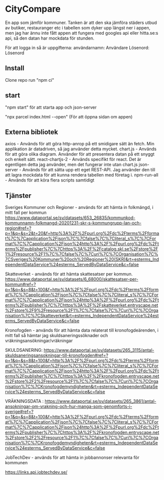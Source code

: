 # CityCompare

En app som jämför kommuner. Tanken är att den ska jämföra städers utbud av butiker, restauranger etc i tabellen som dyker upp längst ner i appen, men jag har ännu inte fått appen att fungera med googles api eller hitta.se:s api, så den datan har mockdata för stunden. 

För att logga in så är uppgifterna:
användarnamn: Användare
Lösenord:   Lösenord

## Install

Clone repo
run "npm ci"

## start

 "npm start" för att starta app och json-server

"npx parcel index.html --open" (För att öppna sidan om appen)



## Externa bibliotek
axios - Används för att göra http-anrop på ett smidigare sätt än fetch. Min applikation är datadriven, så jag använder detta mycket. 
chart.js - Används för att göra olika diagram. Använder för att presentera datan på ett snyggt och enkelt sätt.
react-chartjs-2 - Används specifikt för react. Det är egentligen detta jag använder, men det fungerar inte utan chart.js
json-server - Används för att sätta upp ett eget REST-API. Jag använder den till att lagra mockdata för att kunna rendera tabellen med företag i.
npm-run-all - Används för att köra flera scripts samtidigt


## Tjänster
Sveriges Kommuner och Regioner - används för att hämta in folkmängd, i mitt fall per kommun https://www.dataportal.se/sv/datasets/653_26835/kommunkod-kommunnamn-folkmangd-20201231-skr-s-kommungrupp-lan-och-region#ref=?p=1&q=&s=2&t=20&f=http%3A%2F%2Fpurl.org%2Fdc%2Fterms%2Fformat%7C%7Capplication%2Fjson%7C%7Cfalse%7C%7Cliteral_s%7C%7CFormat%7C%7Capplication%2Fjson%24http%3A%2F%2Fpurl.org%2Fdc%2Fterms%2Fpublisher%7C%7Chttps%3A%2F%2Fcatalog.skl.se%2Fstore%2F1%2Fresource%2F1%7C%7Cfalse%7C%7Curi%7C%7COrganisation%7C%7CSveriges%20Kommuner%20och%20Regioner%20(SKR)&rt=esterms_IndependentDataService%24esterms_ServedByDataService&c=false

Skatteverket - används för att hämta skattesatser per kommun. https://www.dataportal.se/sv/datasets/6_68000/skattesatser-per-kommun#ref=?p=1&q=&s=8&t=100&f=http%3A%2F%2Fpurl.org%2Fdc%2Fterms%2Fformat%7C%7Capplication%2Fjson%7C%7Cfalse%7C%7Cliteral_s%7C%7CFormat%7C%7Capplication%2Fjson%24http%3A%2F%2Fpurl.org%2Fdc%2Fterms%2Fpublisher%7C%7Chttps%3A%2F%2Fskatteverket.entryscape.net%2Fstore%2F9%2Fresource%2F1%7C%7Cfalse%7C%7Curi%7C%7COrganisation%7C%7CSkatteverket&rt=esterms_IndependentDataService%24esterms_ServedByDataService&c=false

Kronofogden - används för att hämta data relaterat till kronofogdeärenden, i mitt fall så hämtar jag skuldsaneringssöknader och vräkningsansökningar/vräkningar

SKULDSANERING: https://www.dataportal.se/sv/datasets/265_3115/antal-skuldsaneringsansokningar-till-kronofogden#ref=?p=1&q=&s=8&t=100&f=http%3A%2F%2Fpurl.org%2Fdc%2Fterms%2Fformat%7C%7Capplication%2Fjson%7C%7Cfalse%7C%7Cliteral_s%7C%7CFormat%7C%7Capplication%2Fjson%24http%3A%2F%2Fpurl.org%2Fdc%2Fterms%2Fpublisher%7C%7Chttps%3A%2F%2Fkronofogden.entryscape.net%2Fstore%2F2%2Fresource%2F1%7C%7Cfalse%7C%7Curi%7C%7COrganisation%7C%7CKronofogdemyndigheten&rt=esterms_IndependentDataService%24esterms_ServedByDataService&c=false

VRÄKNINGSDATA : https://www.dataportal.se/sv/datasets/265_3861/antal-ansokningar-om-vrakning-och-hur-manga-som-genomforts-i-sverige#ref=?p=1&q=&s=8&t=100&f=http%3A%2F%2Fpurl.org%2Fdc%2Fterms%2Fformat%7C%7Capplication%2Fjson%7C%7Cfalse%7C%7Cliteral_s%7C%7CFormat%7C%7Capplication%2Fjson%24http%3A%2F%2Fpurl.org%2Fdc%2Fterms%2Fpublisher%7C%7Chttps%3A%2F%2Fkronofogden.entryscape.net%2Fstore%2F2%2Fresource%2F1%7C%7Cfalse%7C%7Curi%7C%7COrganisation%7C%7CKronofogdemyndigheten&rt=esterms_IndependentDataService%24esterms_ServedByDataService&c=false

JobTechDev - används för att hämta in jobbannonser relevanta för kommunen

https://links.api.jobtechdev.se/

